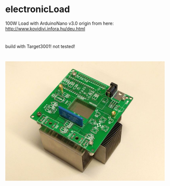 # electronicLoad
100W Load with ArduinoNano v3.0
origin from here: http://www.kovidivi.infora.hu/deu.html
#
build with Target3001!
not tested!
#
![complete module](https://github.com/fmmech24/electronicLoad/blob/master/IMG_20200319_101620.jpg)
